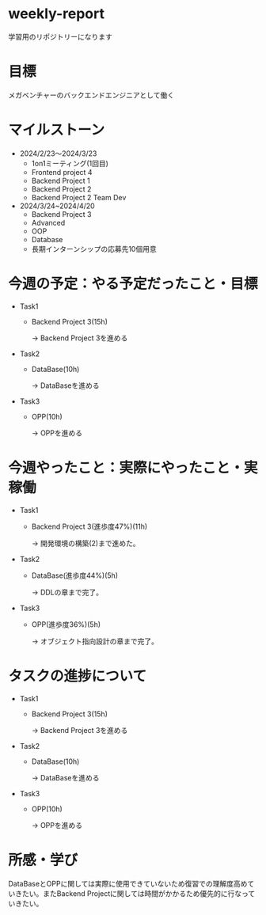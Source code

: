 # weekly-report
学習用のリポジトリーになります
# 目標
メガベンチャーのバックエンドエンジニアとして働く
# マイルストーン
* 2024/2/23〜2024/3/23
  * 1on1ミーティング(1回目)
  * Frontend project 4
  * Backend Project 1
  * Backend Project 2
  * Backend Project 2 Team Dev
* 2024/3/24~2024/4/20
  * Backend Project 3
  * Advanced
  * OOP
  * Database
  * 長期インターンシップの応募先10個用意
# 今週の予定：やる予定だったこと・目標
* Task1
  * Backend Project 3(15h)
    
    &rarr; Backend Project 3を進める
* Task2
  * DataBase(10h)
    
    &rarr; DataBaseを進める
* Task3
  * OPP(10h)
    
    &rarr; OPPを進める

# 今週やったこと：実際にやったこと・実稼働
* Task1
  * Backend Project 3(進歩度47%)(11h)
    
    &rarr; 開発環境の構築(2)まで進めた。
* Task2
  * DataBase(進歩度44%)(5h)
    
    &rarr; DDLの章まで完了。
* Task3
  * OPP(進歩度36%)(5h)
    
    &rarr; オブジェクト指向設計の章まで完了。
# タスクの進捗について
* Task1
  * Backend Project 3(15h)
    
    &rarr; Backend Project 3を進める
* Task2
  * DataBase(10h)
    
    &rarr; DataBaseを進める
* Task3
  * OPP(10h)
    
    &rarr; OPPを進める
    
# 所感・学び
DataBaseとOPPに関しては実際に使用できていないため復習での理解度高めていきたい。またBackend Projectに関しては時間がかかるため優先的に行なっていきたい。
